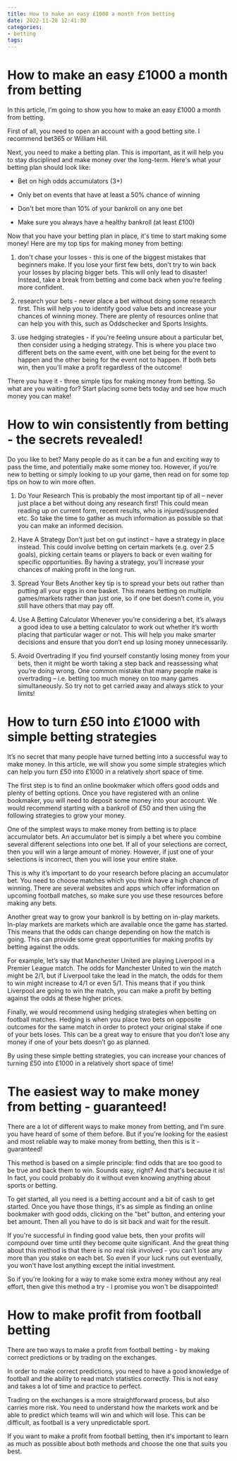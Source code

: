 ```yaml
---
title: How to make an easy £1000 a month from betting
date: 2022-11-28 12:41:30
categories:
- betting
tags:
---
```



#  How to make an easy £1000 a month from betting

In this article, I'm going to show you how to make an easy £1000 a month from betting.

First of all, you need to open an account with a good betting site. I recommend bet365 or William Hill.

Next, you need to make a betting plan. This is important, as it will help you to stay disciplined and make money over the long-term. Here's what your betting plan should look like:

- Bet on high odds accumulators (3+)

- Only bet on events that have at least a 50% chance of winning

- Don't bet more than 10% of your bankroll on any one bet

- Make sure you always have a healthy bankroll (at least £100)

Now that you have your betting plan in place, it's time to start making some money! Here are my top tips for making money from betting:

1. don't chase your losses - this is one of the biggest mistakes that beginners make. If you lose your first few bets, don't try to win back your losses by placing bigger bets. This will only lead to disaster! Instead, take a break from betting and come back when you're feeling more confident.

2. research your bets - never place a bet without doing some research first. This will help you to identify good value bets and increase your chances of winning money. There are plenty of resources online that can help you with this, such as Oddschecker and Sports Insights.

3. use hedging strategies - if you're feeling unsure about a particular bet, then consider using a hedging strategy. This is where you place two different bets on the same event, with one bet being for the event to happen and the other being for the event not to happen. If both bets win, then you'll make a profit regardless of the outcome!


There you have it - three simple tips for making money from betting. So what are you waiting for? Start placing some bets today and see how much money you can make!

#  How to win consistently from betting - the secrets revealed! 

Do you like to bet? Many people do as it can be a fun and exciting way to pass the time, and potentially make some money too. However, if you’re new to betting or simply looking to up your game, then read on for some top tips on how to win more often.

1. Do Your Research 
This is probably the most important tip of all – never just place a bet without doing any research first! This could mean reading up on current form, recent results, who is injured/suspended etc. So take the time to gather as much information as possible so that you can make an informed decision.

2. Have A Strategy 
Don’t just bet on gut instinct – have a strategy in place instead. This could involve betting on certain markets (e.g. over 2.5 goals), picking certain teams or players to back or even waiting for specific opportunities. By having a strategy, you’ll increase your chances of making profit in the long run.

3. Spread Your Bets 
Another key tip is to spread your bets out rather than putting all your eggs in one basket. This means betting on multiple games/markets rather than just one, so if one bet doesn’t come in, you still have others that may pay off.

4. Use A Betting Calculator 
Whenever you’re considering a bet, it’s always a good idea to use a betting calculator to work out whether it’s worth placing that particular wager or not. This will help you make smarter decisions and ensure that you don’t end up losing money unnecessarily.

5. Avoid Overtrading 
If you find yourself constantly losing money from your bets, then it might be worth taking a step back and reassessing what you’re doing wrong. One common mistake that many people make is overtrading – i.e. betting too much money on too many games simultaneously. So try not to get carried away and always stick to your limits!

#  How to turn £50 into £1000 with simple betting strategies 

It’s no secret that many people have turned betting into a successful way to make money. In this article, we will show you some simple strategies which can help you turn £50 into £1000 in a relatively short space of time.

The first step is to find an online bookmaker which offers good odds and plenty of betting options. Once you have registered with an online bookmaker, you will need to deposit some money into your account. We would recommend starting with a bankroll of £50 and then using the following strategies to grow your money.

One of the simplest ways to make money from betting is to place accumulator bets. An accumulator bet is simply a bet where you combine several different selections into one bet. If all of your selections are correct, then you will win a large amount of money. However, if just one of your selections is incorrect, then you will lose your entire stake.

This is why it’s important to do your research before placing an accumulator bet. You need to choose matches which you think have a high chance of winning. There are several websites and apps which offer information on upcoming football matches, so make sure you use these resources before making any bets.

Another great way to grow your bankroll is by betting on in-play markets. In-play markets are markets which are available once the game has started. This means that the odds can change depending on how the match is going. This can provide some great opportunities for making profits by betting against the odds.

For example, let’s say that Manchester United are playing Liverpool in a Premier League match. The odds for Manchester United to win the match might be 2/1, but if Liverpool take the lead in the match, the odds for them to win might increase to 4/1 or even 5/1. This means that if you think Liverpool are going to win the match, you can make a profit by betting against the odds at these higher prices.

Finally, we would recommend using hedging strategies when betting on football matches. Hedging is when you place two bets on opposite outcomes for the same match in order to protect your original stake if one of your bets loses. This can be a great way to ensure that you don’t lose any money if one of your bets doesn’t go as planned.

By using these simple betting strategies, you can increase your chances of turning £50 into £1000 in a relatively short space of time!

#  The easiest way to make money from betting - guaranteed! 

There are a lot of different ways to make money from betting, and I'm sure you have heard of some of them before. But if you're looking for the easiest and most reliable way to make money from betting, then this is it - guaranteed!

This method is based on a simple principle: find odds that are too good to be true and back them to win. Sounds easy, right? And that's because it is! In fact, you could probably do it without even knowing anything about sports or betting.

To get started, all you need is a betting account and a bit of cash to get started. Once you have those things, it's as simple as finding an online bookmaker with good odds, clicking on the "bet" button, and entering your bet amount. Then all you have to do is sit back and wait for the result.

If you're successful in finding good value bets, then your profits will compound over time until they become quite significant. And the great thing about this method is that there is no real risk involved - you can't lose any more than you stake on each bet. So even if your luck runs out eventually, you won't have lost anything except the initial investment.

So if you're looking for a way to make some extra money without any real effort, then give this method a try - I promise you won't be disappointed!

#  How to make profit from football betting

There are two ways to make a profit from football betting - by making correct predictions or by trading on the exchanges.

In order to make correct predictions, you need to have a good knowledge of football and the ability to read match statistics correctly. This is not easy and takes a lot of time and practice to perfect.

Trading on the exchanges is a more straightforward process, but also carries more risk. You need to understand how the markets work and be able to predict which teams will win and which will lose. This can be difficult, as football is a very unpredictable sport.

If you want to make a profit from football betting, then it's important to learn as much as possible about both methods and choose the one that suits you best.
